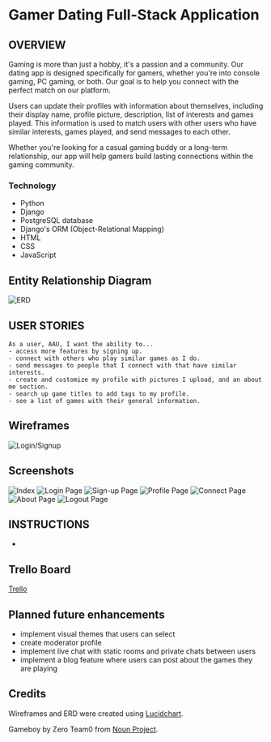# Gamer Dating Full-Stack Application


## OVERVIEW

Gaming is more than just a hobby, it's a passion and a community.  Our dating app is designed specifically for gamers, whether you're into console gaming, PC gaming, or both. Our goal is to help you connect with the perfect match on our platform.

Users can update their profiles with information about themselves, including their display name, profile picture, description, list of interests and games played. This information is used to match users with other users who have similar interests, games played, and send messages to each other.

Whether you're looking for a casual gaming buddy or a long-term relationship, our app will help gamers build lasting connections within the gaming community.


### Technology

- Python
- Django
- PostgreSQL database
- Django's ORM (Object-Relational Mapping)
- HTML
- CSS
- JavaScript


## Entity Relationship Diagram

![ERD](./main_app/static/images/ERD.png)


## USER STORIES

```
As a user, AAU, I want the ability to...
- access more features by signing up.
- connect with others who play similar games as I do.
- send messages to people that I connect with that have similar interests.
- create and customize my profile with pictures I upload, and an about me section.
- search up game titles to add tags to my profile.
- see a list of games with their general information.
```


## Wireframes

![Login/Signup](main_app/static/images/login.png)


## Screenshots

![Index](main_app/static/images/index.png)
![Login Page](main_app/static/images/loginpage.png)
![Sign-up Page](main_app/static/images/signup.png)
![Profile Page](main_app/static/images/profile.png)
![Connect Page](main_app/static/images/connect.png)
![About Page](main_app/static/images/about.png)
![Logout Page](main_app/static/images/logout.png)



## INSTRUCTIONS

- 


## Trello Board

[Trello](https://trello.com/b/b7HdhKMr/datinggamers)


## Planned future enhancements
- implement visual themes that users can select
- create moderator profile
- implement live chat with static rooms and private chats between users
- implement a blog feature where users can post about the games they are playing 


## Credits

Wireframes and ERD were created using [Lucidchart](https://www.lucidchart.com/).

Gameboy by Zero Team0 from [Noun Project](https://thenounproject.com/browse/icons/term/gameboy/).
